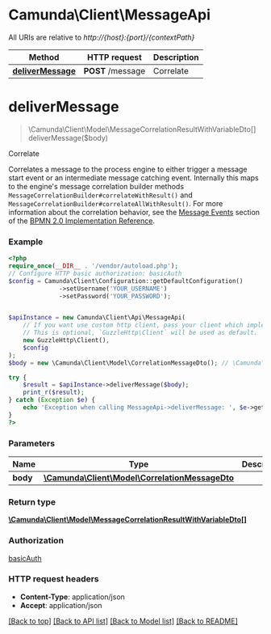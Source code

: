 # Camunda\Client\MessageApi

All URIs are relative to *http://{host}:{port}/{contextPath}*

Method | HTTP request | Description
------------- | ------------- | -------------
[**deliverMessage**](MessageApi.md#delivermessage) | **POST** /message | Correlate

# **deliverMessage**
> \Camunda\Client\Model\MessageCorrelationResultWithVariableDto[] deliverMessage($body)

Correlate

Correlates a message to the process engine to either trigger a message start event or an intermediate message  catching event. Internally this maps to the engine's message correlation builder methods `MessageCorrelationBuilder#correlateWithResult()` and `MessageCorrelationBuilder#correlateAllWithResult()`. For more information about the correlation behavior, see the [Message Events](https://docs.camunda.org/manual/7.21/bpmn20/events/message-events/) section of the [BPMN 2.0 Implementation Reference](https://docs.camunda.org/manual/7.21/reference/bpmn20/).

### Example
```php
<?php
require_once(__DIR__ . '/vendor/autoload.php');
// Configure HTTP basic authorization: basicAuth
$config = Camunda\Client\Configuration::getDefaultConfiguration()
              ->setUsername('YOUR_USERNAME')
              ->setPassword('YOUR_PASSWORD');


$apiInstance = new Camunda\Client\Api\MessageApi(
    // If you want use custom http client, pass your client which implements `GuzzleHttp\ClientInterface`.
    // This is optional, `GuzzleHttp\Client` will be used as default.
    new GuzzleHttp\Client(),
    $config
);
$body = new \Camunda\Client\Model\CorrelationMessageDto(); // \Camunda\Client\Model\CorrelationMessageDto | 

try {
    $result = $apiInstance->deliverMessage($body);
    print_r($result);
} catch (Exception $e) {
    echo 'Exception when calling MessageApi->deliverMessage: ', $e->getMessage(), PHP_EOL;
}
?>
```

### Parameters

Name | Type | Description  | Notes
------------- | ------------- | ------------- | -------------
 **body** | [**\Camunda\Client\Model\CorrelationMessageDto**](../Model/CorrelationMessageDto.md)|  | [optional]

### Return type

[**\Camunda\Client\Model\MessageCorrelationResultWithVariableDto[]**](../Model/MessageCorrelationResultWithVariableDto.md)

### Authorization

[basicAuth](../../README.md#basicAuth)

### HTTP request headers

 - **Content-Type**: application/json
 - **Accept**: application/json

[[Back to top]](#) [[Back to API list]](../../README.md#documentation-for-api-endpoints) [[Back to Model list]](../../README.md#documentation-for-models) [[Back to README]](../../README.md)

